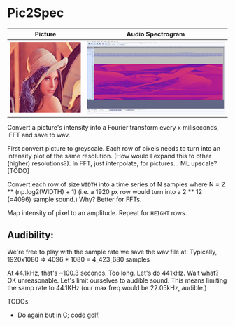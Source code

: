 # Pic2Spec

Picture                    | Audio Spectrogram
:-------------------------:|:-------------------------:
![Pic](./images/Lena.png)  |  ![Spec](./images/v0.2.png)

Convert a picture's intensity into a Fourier transform every x miliseconds,
iFFT and save to wav.

First convert picture to greyscale.
Each row of pixels needs to turn into an intensity plot of the same resolution.
(How would I expand this to other (higher) resolutions?). In FFT, just
interpolate, for pictures... ML upscale? [TODO]

Convert each row of size `WIDTH` into a time series of N samples where
N = 2 ** (np.log2(WIDTH) + 1)
(i.e. a 1920 px row would turn into a 2 ** 12 (=4096) sample sound.)
Why? Better for FFTs.

Map intensity of pixel to an amplitude.
Repeat for `HEIGHT` rows.

## Audibility:

  We're free to play with the sample rate we save the wav file at.
  Typically, 1920x1080 => 4096 * 1080 = 4_423_680 samples

  At 44.1kHz, that's ~100.3 seconds. Too long. Let's do 441kHz. Wait what?
  OK unreasonable. Let's limit ourselves to audible sound.
  This means limiting the samp rate to 44.1KHz
  (our max freq would be 22.05kHz, audible.)


TODOs:
  - Do again but in C; code golf.
